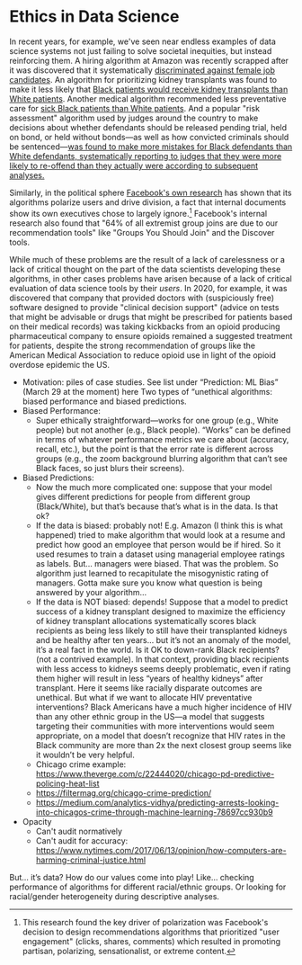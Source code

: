 # Ethics in Data Science

In recent years, for example, we've seen near endless examples of data science systems not just failing to solve societal inequities, but instead reinforcing them. A hiring algorithm at Amazon was recently scrapped after it was discovered that it systematically [discriminated against female job candidates](https://www.reuters.com/article/us-amazon-com-jobs-automation-insight/amazon-scraps-secret-ai-recruiting-tool-that-showed-bias-against-women-idUSKCN1MK08G). An algorithm for prioritizing kidney transplants was found to make it less likely that [Black patients would receive kidney transplants than White patients](https://www.wired.com/story/how-algorithm-blocked-kidney-transplants-black-patients/). Another medical algorithm recommended less preventative care for [sick Black patients than White patients](https://www.washingtonpost.com/health/2019/10/24/racial-bias-medical-algorithm-favors-white-patients-over-sicker-black-patients/). And a popular "risk assessment" algorithm used by judges around the country to make decisions about whether defendants should be released pending trial, held on bond, or held without bonds—as well as how convicted criminals should be sentenced—[was found to make more mistakes for Black defendants than White defendants, systematically reporting to judges that they were more likely to re-offend than they actually were according to subsequent analyses.](https://www.propublica.org/article/machine-bias-risk-assessments-in-criminal-sentencing)

Similarly, in the political sphere [Facebook's own research](https://www.wsj.com/articles/facebook-knows-it-encourages-division-top-executives-nixed-solutions-11590507499) has shown that its algorithms polarize users and drive division, a fact that internal documents show its own executives chose to largely ignore.[^facebook_engagement] Facebook's internal research also found that "64% of all extremist group joins are due to our recommendation tools" like "Groups You Should Join" and the Discover tools.

[^facebook_engagement]: This research found the key driver of polarization was Facebook's decision to design recommendations algorithms that prioritized "user engagement" (clicks, shares, comments) which resulted in promoting partisan, polarizing, sensationalist, or extreme content.

While much of these problems are the result of a lack of carelessness or a lack of critical thought on the part of the data scientists developing these algorithms, in other cases problems have arisen because of a lack of critical evaluation of data science tools by their *users*. In 2020, for example, it was discovered that company that provided doctors with (suspiciously free) software designed to provide "clinical decision support" (advice on tests that might be advisable or drugs that might be prescribed for patients based on their medical records) was taking kickbacks from an opioid producing pharmaceutical company to ensure opioids remained a suggested treatment for patients, despite the strong recommendation of groups like the American Medical Association to reduce opioid use in light of the opioid overdose epidemic the US.

- Motivation: piles of case studies. See list under “Prediction: ML Bias” (March 29 at the moment) here
Two types of “unethical algorithms: biased performance and biased predictions.
- Biased Performance:
  - Super ethically straightforward—works for one group (e.g., White people) but not another (e.g., Black people). “Works” can be defined in terms of whatever performance metrics we care about (accuracy, recall, etc.), but the point is that the error rate is different across groups (e.g., the zoom background blurring algorithm that can’t see Black faces, so just blurs their screens).
- Biased Predictions:
  - Now the much more complicated one: suppose that your model gives different predictions for people from different group (Black/White), but that’s because that’s what is in the data. Is that ok?
  - If the data is biased: probably not! E.g. Amazon (I think this is what happened) tried to make algorithm that would look at a resume and predict how good an employee that person would be if hired. So it used resumes to train a dataset using managerial employee ratings as labels. But… managers were biased. That was the problem. So algorithm just learned to recapitulate the misogynistic rating of managers. Gotta make sure you know what question is being answered by your algorithm…
  - If the data is NOT biased: depends! Suppose that a model to predict success of a kidney transplant designed to maximize the efficiency of kidney transplant allocations systematically scores black recipients as being less likely to still have their transplanted kidneys and be healthy after ten years… but it’s not an anomaly of the model, it’s a real fact in the world. Is it OK to down-rank Black recipients? (not a contrived example). In that context, providing black recipients with less access to kidneys seems deeply problematic, even if rating them higher will result in less “years of healthy kidneys” after transplant. Here it seems like racially disparate outcomes are unethical. But what if we want to allocate HIV preventative interventions? Black Americans have a much higher incidence of HIV than any other ethnic group in the US—a model that suggests targeting their communities with more interventions would seem appropriate, on a model that doesn’t recognize that HIV rates in the Black community are more than 2x the next closest group seems like it wouldn’t be very helpful.
  - Chicago crime example: <https://www.theverge.com/c/22444020/chicago-pd-predictive-policing-heat-list>
  - <https://filtermag.org/chicago-crime-prediction/>
  - <https://medium.com/analytics-vidhya/predicting-arrests-looking-into-chicagos-crime-through-machine-learning-78697cc930b9>
- Opacity
  - Can't audit normatively
  - Can't audit for accuracy: <https://www.nytimes.com/2017/06/13/opinion/how-computers-are-harming-criminal-justice.html>

But… it’s data? How do our values come into play!
Like… checking performance of algorithms for different racial/ethnic groups.
Or looking for racial/gender heterogeneity during descriptive analyses.
